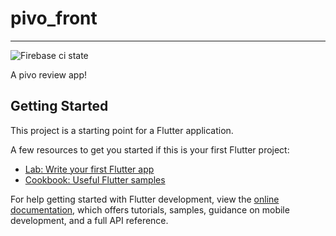 # pivo_front
___
![Firebase ci state](https://github.com/sochi2014/pivo_front/actions/workflows/firebase-hosting-merge.yml/badge.svg?event=push)

A pivo review app!

## Getting Started

This project is a starting point for a Flutter application.

A few resources to get you started if this is your first Flutter project:

- [Lab: Write your first Flutter app](https://docs.flutter.dev/get-started/codelab)
- [Cookbook: Useful Flutter samples](https://docs.flutter.dev/cookbook)

For help getting started with Flutter development, view the
[online documentation](https://docs.flutter.dev/), which offers tutorials,
samples, guidance on mobile development, and a full API reference.
